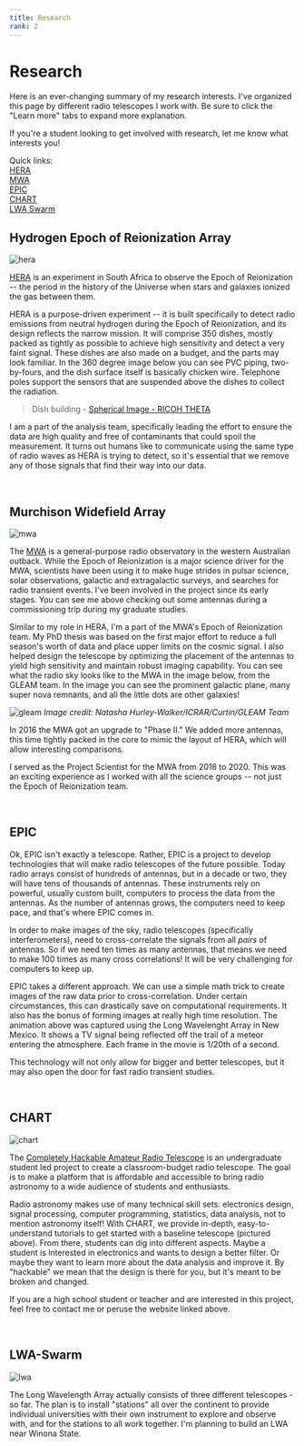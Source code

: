 ```yaml
---
title: Research
rank: 2
---
```

# Research

Here is an ever-changing summary of my research interests.
I've organized this page by different radio telescopes I work with.
Be sure to click the "Learn more" tabs to expand more explanation.

If you're a student looking to get involved with research, let me know what interests you!

Quick links:  
[HERA](#hydrogen-epoch-of-reionization-array)  
[MWA](#murchison-widefield-array)  
[EPIC](#epic)  
[CHART](#chart)  
[LWA Swarm](#lwa-swarm)

## Hydrogen Epoch of Reionization Array
![hera](media/HERA.jpeg)

[HERA](http://www.reionization.org) is an experiment in South Africa to observe the Epoch of Reionization -- the period in the history of the Universe when stars and galaxies ionized the gas between them.  

HERA is a purpose-driven experiment -- it is built specifically to detect radio emissions from neutral hydrogen during the Epoch of Reionization, and its design reflects the narrow mission.
It will comprise 350 dishes, mostly packed as tightly as possible to achieve high sensitivity and detect a very faint signal.
These dishes are also made on a budget, and the parts may look familiar.
In the 360 degree image below you can see PVC piping, two-by-fours, and the dish surface itself is basically chicken wire.
Telephone poles support the sensors that are suspended above the dishes to collect the radiation.

<blockquote data-width="500" data-height="375" class="ricoh-theta-spherical-image" >Dish building - <a href="https://theta360.com/s/rKdliQGeN0VWWjbhGDvS9fOrI" target="_blank">Spherical Image - RICOH THETA</a></blockquote>
<script async src="https://theta360.com/widgets.js" charset="utf-8"></script>

I am a part of the analysis team, specifically leading the effort to ensure the data are high quality and free of contaminants that could spoil the measurement.
It turns out humans like to communicate using the same type of radio waves as HERA is trying to detect, so it's essential that we remove any of those signals that find their way into our data.

<br>

## Murchison Widefield Array
![mwa](media/MWA.jpeg)

The [MWA](https://www.mwatelescope.org/) is a general-purpose radio observatory in the western Australian outback.
While the Epoch of Reionization is a major science driver for the MWA, scientists have been using it to make huge strides in pulsar science, solar observations, galactic and extragalactic surveys, and searches for radio transient events.
I've been involved in the project since its early stages.
You can see me above checking out some antennas during a commissioning trip during my graduate studies.

Similar to my role in HERA, I'm a part of the MWA's Epoch of Reionization team.
My PhD thesis was based on the first major effort to reduce a full season's worth of data and place upper limits on the cosmic signal.
I also helped design the telescope by optimizing the placement of the antennas to yield high sensitivity and maintain robust imaging capability.
You can see what the radio sky looks like to the MWA in the image below, from the GLEAM team.
In the image you can see the prominent galactic plane, many super nova remnants, and all the little dots are other galaxies!

<!-- <img src="https://www.sciencealert.com/images/2019-11/processed/RadioEyeViewOfGalacticCentre_1024.jpg" alt="GLEAM"> -->
![gleam](https://www.sciencealert.com/images/2019-11/processed/RadioEyeViewOfGalacticCentre_1024.jpg)
*Image credit: Natasha Hurley-Walker/ICRAR/Curtin/GLEAM Team*

In 2016 the MWA got an upgrade to "Phase II."
We added more antennas, this time tightly packed in the core to mimic the layout of HERA, which will allow interesting comparisons.

I served as the Project Scientist for the MWA from 2018 to 2020.
This was an exciting experience as I worked with all the science groups -- not just the Epoch of Reionization team.

<br>

## EPIC

Ok, EPIC isn't exactly a telescope.
Rather, EPIC is a project to develop technologies that will make radio telescopes of the future possible.
Today radio arrays consist of hundreds of antennas, but in a decade or two, they will have tens of thousands of antennas.
These instruments rely on powerful, usually custom built, computers to process the data from the antennas.
As the number of antennas grows, the computers need to keep pace, and that's where EPIC comes in.

<blockquote data-width="500" data-height="375" class="imgur-embed-pub" lang="en" data-id="a/umewybd"><a href="//imgur.com/umewybd"></a></blockquote><script async src="//s.imgur.com/min/embed.js" charset="utf-8"></script>

In order to make images of the sky, radio telescopes (specifically interferometers), need to cross-correlate the signals from all <em>pairs</em> of antennas.
So if we need ten times as many antennas, that means we need to make 100 times as many cross correlations!
It will be very challenging for computers to keep up.

EPIC takes a different approach.
We can use a simple math trick to create images of the raw data prior to cross-correlation.
Under certain circumstances, this can drastically save on computational requirements.
It also has the bonus of forming images at really high time resolution.
The animation above was captured using the Long Wavelenght Array in New Mexico.
It shows a TV signal being reflected off the trail of a meteor entering the atmosphere.
Each frame in the movie is 1/20th of a second.

This technology will not only allow for bigger and better telescopes, but it may also open the door for fast radio transient studies.

<br>

## CHART
![chart](media/CHART.jpeg)

The [Completely Hackable Amateur Radio Telescope](https://astrochart.github.io/) is an undergraduate student led project to create a classroom-budget radio telescope.
The goal is to make a platform that is affordable and accessible to bring radio astronomy to a wide audience of students and enthusiasts.

Radio astronomy makes use of many technical skill sets: electronics design, signal processing, computer programming, statistics, data analysis, not to mention astronomy itself!
With CHART, we provide in-depth, easy-to-understand tutorials to get started with a baseline telescope (pictured above).
From there, students can dig into different aspects.
Maybe a student is interested in electronics and wants to design a better filter.
Or maybe they want to learn more about the data analysis and improve it.
By "hackable" we mean that the design is there for you, but it's meant to be broken and changed.

If you are a high school student or teacher and are interested in this project, feel free to contact me or peruse the website linked above.

<br>

## LWA-Swarm
![lwa](media/LWA.jpeg)

The Long Wavelength Array actually consists of three different telescopes - so far.
The plan is to install "stations" all over the continent to provide individual universities with their own instrument to explore and observe with, and for the stations to all work together.
I'm planning to build an LWA near Winona State.
